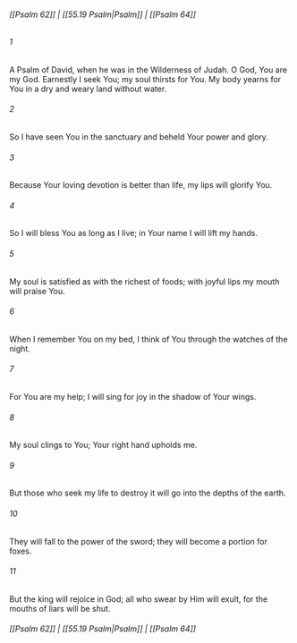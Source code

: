 
###### [[Psalm 62]] | [[55.19 Psalm|Psalm]] | [[Psalm 64]]

###### 1
A Psalm of David, when he was in the Wilderness of Judah. O God, You are my God. Earnestly I seek You; my soul thirsts for You. My body yearns for You in a dry and weary land without water.
###### 2
So I have seen You in the sanctuary and beheld Your power and glory.
###### 3
Because Your loving devotion is better than life, my lips will glorify You.
###### 4
So I will bless You as long as I live; in Your name I will lift my hands.
###### 5
My soul is satisfied as with the richest of foods; with joyful lips my mouth will praise You.
###### 6
When I remember You on my bed, I think of You through the watches of the night.
###### 7
For You are my help; I will sing for joy in the shadow of Your wings.
###### 8
My soul clings to You; Your right hand upholds me.
###### 9
But those who seek my life to destroy it will go into the depths of the earth.
###### 10
They will fall to the power of the sword; they will become a portion for foxes.
###### 11
But the king will rejoice in God; all who swear by Him will exult, for the mouths of liars will be shut.

###### [[Psalm 62]] | [[55.19 Psalm|Psalm]] | [[Psalm 64]]
